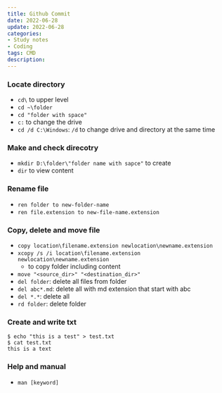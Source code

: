 ```yaml
---
title: Github Commit
date: 2022-06-28
update: 2022-06-28
categories:
- Study notes
- Coding
tags: CMD
description: 
---
```


### Locate directory

- `cd\` to upper level
- `cd ~\folder`
- `cd "folder with space"`
- `c:` to change the drive
- `cd /d C:\Windows`: `/d` to change drive and directory at the same time

### Make and check direcotry

- `mkdir D:\folder\"folder name with sapce"` to create
- `dir` to view content

### Rename file

- `ren folder to new-folder-name`
- `ren file.extension to new-file-name.extension`

### Copy, delete and move file

- `copy location\filename.extension newlocation\newname.extension`
- `xcopy /s /i location\filename.extension newlocation\newname.extension`
    - to copy folder including content
- `move "<source_dir>" "<destination_dir>"`
- `del folder`: delete all files from folder
- `del abc*.md`: delete all with md extension that start with abc
- `del *.*`: delete all
- `rd folder`: delete folder

### Create and write txt

~~~
$ echo "this is a test" > test.txt
$ cat test.txt
this is a text
~~~

### Help and manual

- `man [keyword]`